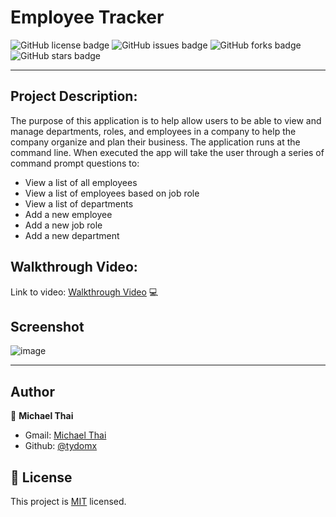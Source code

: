 # Employee Tracker

![GitHub license badge](https://img.shields.io/github/license/Tydomx/EmployeeTracker)
![GitHub issues badge](https://img.shields.io/github/issues/Tydomx/EmployeeTracker)
![GitHub forks badge](https://img.shields.io/github/forks/Tydomx/EmployeeTracker)
![GitHub stars badge](https://img.shields.io/github/stars/Tydomx/EmployeeTracker)

---

## Project Description:

The purpose of this application is to help allow users to be able to view and manage departments, roles, and employees in a company to help the company organize and plan their business. The application runs at the command line. When executed the app will take the user through a series of command prompt questions to:

- View a list of all employees
- View a list of employees based on job role
- View a list of departments
- Add a new employee
- Add a new job role
- Add a new department

## Walkthrough Video:

Link to video: [Walkthrough Video]() 💻

## Screenshot

![image](https://user-images.githubusercontent.com/99767019/181298259-033873cb-f579-4120-8ecd-9f2c44fcfeee.png)


---

## Author

👤 **Michael Thai**

- Gmail: [Michael Thai](mailto:https://michaelthai16@gmail.com)
- Github: [@tydomx](https://github.com/tydomx)

## 📝 License

This project is [MIT](https://choosealicense.com/licenses/mit/) licensed.
